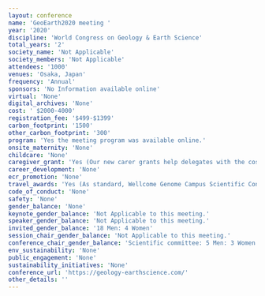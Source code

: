 ```yaml
---
layout: conference 
name: 'GeoEarth2020 meeting '
year: '2020'
discipline: 'World Congress on Geology & Earth Science'
total_years: '2'
society_name: 'Not Applicable'
society_members: 'Not Applicable'
attendees: '1000'
venues: 'Osaka, Japan'
frequency: 'Annual'
sponsors: 'No Information available online'
virtual: 'None'
digital_archives: 'None'
cost: ' $2000-4000'
registration_fee: '$499-$1399'
carbon_footprint: '1500'
other_carbon_footprint: '300'
program: 'Yes the meeting program was available online.'
onsite_maternity: 'None'
childcare: 'None'
caregiver_grant: 'Yes (Our new carer grants help delegates with the costs of caring for children or dependent family members while attending our Wellcome Genome Campus events. The grants can be used to pay for childcare/care at home (e.g. babysitter, carer) or at a registered provider while the delegate is at the event. For terms and conditions and to apply for a carer grant, please download the Carer Grant application form below.)'
career_development: 'None'
ecr_promotion: 'None'
travel_awards: 'Yes (As standard, Wellcome Genome Campus Scientific Conferences offers a limited number of registration bursaries are available for PhD students to attend our conferences, covering up to 50percent of the registration fee. Sometimes extra bursaries are made possible by conference sponsors.)'
code_of_conduct: 'None'
safety: 'None'
gender_balance: 'None'
keynote_gender_balance: 'Not Applicable to this meeting.'
speaker_gender_balance: 'Not Applicable to this meeting.'
invited_gender_balance: '18 Men: 4 Women'
session_chair_gender_balance: 'Not Applicable to this meeting.'
conference_chair_gender_balance: 'Scientific committee: 5 Men: 3 Women'
env_sustainability: 'None'
public_engagement: 'None'
sustainability_initiatives: 'None'
conference_url: 'https://geology-earthscience.com/'
other_details: ''
---
```

